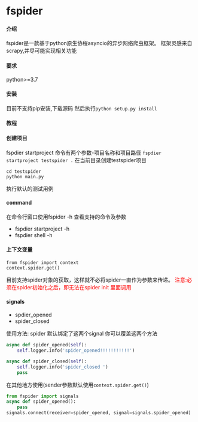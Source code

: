 # fspider

#### 介绍

fspider是一款基于python原生协程asyncio的异步网络爬虫框架。 框架灵感来自scrapy,并尽可能实现相关功能

#### 要求

python>=3.7
#### 安装
目前不支持pip安装,下载源码 然后执行```python setup.py install```

#### 教程
#### 创建项目
fspdier startproject 命令有两个参数-项目名称和项目路径
```fspdier startproject testspider .``` 在当前目录创建testspider项目
```
cd testspider
python main.py
```
执行默认的测试用例


#### command
在命令行窗口使用fspider -h 查看支持的命令及参数
- fspdier startproject -h
- fspdier shell -h


#### 上下文变量
```
from fspider import context
context.spider.get()
```
目前支持spider对象的获取，这样就不必将spider一直作为参数来传递。
<span style="color:red">注意:必须在spider初始化之后，即无法在spider init 里面调用</span>

#### signals
- spdier_opened
- spider_closed

使用方法:
  spider 默认绑定了这两个signal 你可以覆盖这两个方法
```python
async def spider_opened(self):
    self.logger.info('spider_opened!!!!!!!!!!!')

async def spider_closed(self):
    self.logger.info('spider_closed ')
    pass
```
在其他地方使用(sender参数默认使用```context.spider.get()```)
```python
from fspider import signals
async def spider_opened():
    pass
signals.connect(receiver=spider_opened, signal=signals.spider_opened)
```